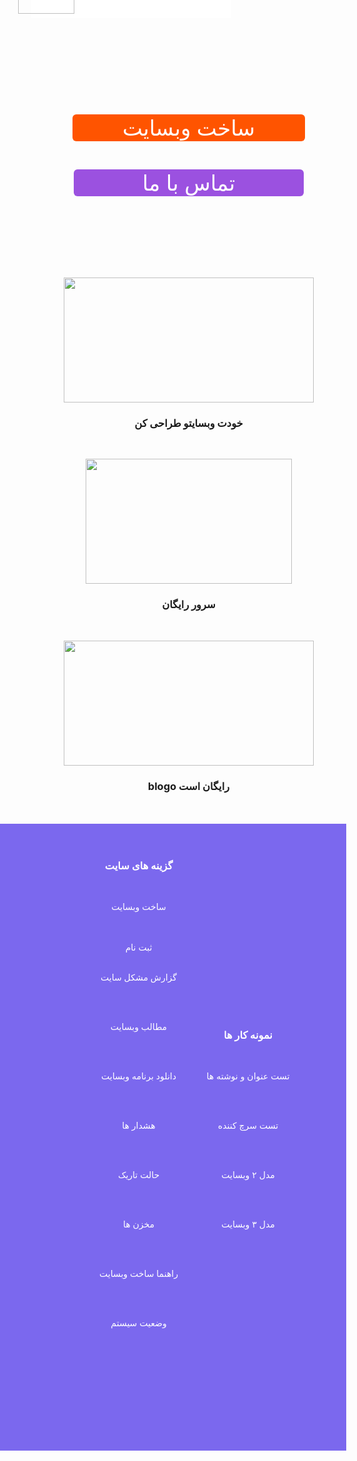 
<link rel="stylesheet" href="css.css">

<html lang="fa-IR">

<body style="margin: 0; -webkit-touch-callout: none;     -webkit-user-select: none;  -moz-user-select: none;  -ms-user-select: none;user-select: none; ">
<div style=" position: fixed; margin-top:-130px;">

<h3 style="background-color:#fff; color:#fff; -webkit-touch-callout: none;     -webkit-user-select: none;  -moz-user-select: none;  -ms-user-select: none;user-select: none; padding:33px 20px;1px20px margin: 0;">____________________________________</h3>

<br>

<center>
<p align="ceter" style=" position: fixed; margin-top:-130px; margin-left:-21px;">
<img width="90" height="90" src="https://user-images.githubusercontent.com/77159072/126046501-54028adb-4252-4ea6-b054-521930ec0397.jpg"> 

</p>
</center>
<br>
</div>
<br>
<br>
<br>
<br>
<br>
<head>













</head>


<div style="text-align: right;">
<title>ساخت وب سایت</title>
<center>

<a/>
</center>
<br>

<br>

<div class="wrapper" style="text-align: center; " >
 



  <a href="https://assspt.github.io/blogo/blog.my.html" class="button" style="background-color:#FF5400; box-shadow:0px 20px 4px rgb(0 0 0 /25٪);  color:#FFFFFF;padding:1px 80px; text-decoration:none; display: inline-block; cursor: pointer; border-radius:6px; border:2px   text-align: center; font-size: 34px; ">ساخت وبسایت</a>

</div>
<br>
<div class="wrapper" style="text-align: center; " >
 



  <a href="tel:+989914723214" class="button" style="background-color:#9b51e0; box-shadow:0px 20px 4px rgb(0 0 0 /25٪); color:#FFFFFF; padding:1px 110px; text-decoration:none; display: inline-block; cursor: pointer; border-radius:6px; border:2px  text-align: center; font-size: 34px; ">تماس با ما</a>


</div>




<main>





<br>

<br>
<br>

<br>

<br>

<br>
<div style="">
<center> 


<p align="ceter">
<img width="400" height="200" src= "https://user-images.githubusercontent.com/77159072/125670662-bf4aad8f-004c-4a5f-88a0-4d60a81a66dc.jpg">
<br>
</p>


<h3>خودت وبسایتو طراحی کن</h3>
<br>


<p align="ceter">
<img width="330" height="200" src= "https://user-images.githubusercontent.com/77159072/125669934-caa2cbab-61bd-4cd1-8c94-dd52b0a397ad.png">
<br>
</p>

<h3>سرور رایگان</h3>
<br>


<p align="ceter">
<img width="400" height="200" src= "https://user-images.githubusercontent.com/77159072/125669434-95b9ce9d-4a25-42fa-a000-7513ef75b478.jpg">
<br>
</p>

<h3>blogo رایگان است</h3>
<br>







<footer>
<main>




<br>
<nav style="background:#7B68EE; text-align: right;  margin-left:-150px;">
<div style="background:#7B68EE; text-align: right;  margin-left:-10px; " alink="green">
<br>
<br>
<center>
<h3 style="color:#fff;">گزینه های سایت</h3>
<br>
 <a href="https://assspt.github.io/blogo/blog.my.html" style="color:#fff; text-decoration:none;" class="a-style">



ساخت وبسایت 


</a>
<br>
<br>
<a href="https://assspt.github.io/blogo/blog.html" style="color:#fff;text-decoration:none;" class="a-style">
ثبت نام

</a>
<br>
<br>

<a href="https://assspt.github.io/blogo/help.html" style="color:#fff; text-decoration:none;" class="a-style">


 


گزارش مشکل سایت
</a>




<br>
<br>
<a href="https://assspt.github.io/blogo/ermas.html" style="color:#fff; text-decoration:none;" class="a-style">

مطالب وبسایت




</a>
<br>
<br>
<a href="https://assspt.github.io/blogo/don12.html" style="color:#fff; text-decoration:none;" class="a-style">

دانلود برنامه وبسایت 



</a>
<br>
<br>
<a href="https://assspt.github.io/blogo/helpio.html" style="color:#fff; text-decoration:none;" class="a-style">

 هشدار ها 



</a>
<br>
<br>
<a href="https://assspt.github.io/blogo.x/" style="color:#fff; text-decoration:none;" class="a-style">


حالت تاریک

</a>
<br>
<br>
<a href="https://assspt.github.io/blogo/xp.html" style="color:#fff; text-decoration:none;" class="a-style">

 
 مخزن ها



</a>
<br>
<br>
<a href="https://assspt.github.io/blogo/helpmy.html" style="color:#fff; text-decoration:none;" class="a-style">



 
 راهنما ساخت وبسایت



</a>

<br>
<br>
<a href="https://assspt.github.io/status.blogo/" style="color:#fff; text-decoration:none;" class="a-style">

 
 وضعیت سیستم


<br>
</a>





<br>




<div style="background:#7B68EE; text-align: right; margin-left:350px; margin-top:-550px; width:200px;" alink="green">
<center>


<h3 style="color:#fff;">نمونه کار ها </h3>
<br>
<a href="https://assspt.github.io/blogo/test3.html" style="color:#fff; text-decoration:none;" class="a-style">


تست  عنوان و نوشته ها

</a>

<br>
<br>
<a href="https://assspt.github.io/blogo/test10.html" style="color:#fff; text-decoration:none;" class="a-style">


تست  سرچ کننده

</a>

<br>

<br>
<a href="https://assspt.github.io/blogo/test30.html" style="color:#fff; text-decoration:none;" class="a-style">


مدل ۲ وبسایت

</a>

<br>
<br>
<a href="https://assspt.github.io/blogo/test31.html" style="color:#fff; text-decoration:none;" class="a-style">


مدل ۳ وبسایت

</a>

<br>
<br>
<br>
<br>
<br>
<br>
<br>
<br>
<br>
<br>
<br>
<br>
<br>
<br>
<br>
<br>
<br>
<br>
<br>
<br>
</center>
</div>
</center>
</div>
</nav>
